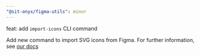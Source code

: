 ```yaml
---
"@sit-onyx/figma-utils": minor
---
```


feat: add `import-icons` CLI command

Add new command to import SVG icons from Figma.
For further information, see [our docs](https://onyx.schwarz/development/packages/figma-utils.html#import-icons-from-figma)
